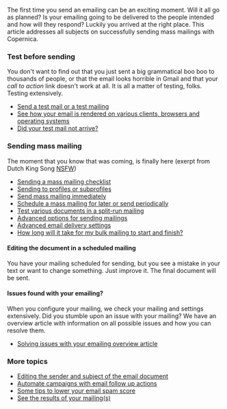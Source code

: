 The first time you send an emailing can be an exciting moment. Will it
all go as planned? Is your emailing going to be delivered to the people
intended and how will they respond? Luckily you arrived at the right
place. This article addresses all subjects on successfully sending mass
mailings with Copernica.

### Test before sending

You don't want to find out that you just sent a big grammatical boo boo
to thousands of people, or that the email looks horrible in Gmail and
that your *call to action* link doesn't work at all. It is all a matter
of testing, folks. Testing extensively.

-   [Send a test mail or a test
    mailing](./send-a-test-mail-or-test-mailing.en.md)
-   [See how your email is rendered on various clients, browsers and
    operating
    systems](./using-litmus-email-preview-to-test-your-email-newsletter.en.md)
-   [Did your test mail not
    arrive?](./did-your-test-mail-not-arrive.en.md)

### Sending mass mailing

The moment that you know that was coming, is finally here (exerpt from
Dutch King Song
[NSFW](http://www.youtube.com/watch?v=h_lRn6oBwWY&noredirect=1))

-   [Sending a mass mailing
    checklist](./extended-checklist-for-sending-mass-mailings-with-copernica.en.md)
-   [Sending to profiles or
    subprofiles](./sending-to-profiles-or-subprofiles.en.md)
-   [Send mass mailing
    immediately](./how-do-i-send-a-mass-mailing.en.md)
-   [Schedule a mass mailing for later or send
    periodically](./schedule-a-mass-mailing-for-later-or-send-periodically.en.md)
-   [Test various documents in a split-run
    mailing](./setting-up-a-split-run-mailing.en.md)
-   [Advanced options for sending
    mailings](./mass-mailing-additional-options.en.md)
-   [Advanced email delivery
    settings](./advanced-email-delivery-settings.en.md)
-   [How long will it take for my bulk mailing to start and
    finish?](./how-long-will-it-take-for-my-mailing-to-start-sending.en.md)

#### Editing the document in a scheduled mailing

You have your mailing scheduled for sending, but you see a mistake in
your text or want to change something. Just improve it. The final
document will be sent.

#### Issues found with your emailing?

When you configure your mailing, we check your mailing and settings
extensively. Did you stumble upon an issue with your mailing? We have an
overview article with information on all possible issues and how you can
resolve them.

-   [Solving issues with your emailing overview
    article](./the-issue-checker-prior-to-the-sending-of-a-mass-mailing.en.md)

### More topics

-   [Editing the sender and subject of the email
    document](./editing-the-sender-and-subject-of-the-email-document.en.md)
-   [Automate campaigns with email follow up
    actions](./follow-up-actions-for-email-documents.en.md)
-   [Some tips to lower your email spam
    score](./some-tips-to-lower-your-email-spam-score.en.md)
-   [See the results of your
    mailing(s)](./view-the-results-of-your-mailing.en.md)

